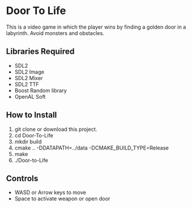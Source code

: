 # Door To Life

This is a video game in which the player wins by finding a golden door in a labyrinth. Avoid monsters and obstacles.

## Libraries Required
- SDL2
- SDL2 Image
- SDL2 Mixer
- SDL2 TTF
- Boost Random library
- OpenAL Soft

## How to Install

1. git clone or download this project.
2. cd Door-To-Life
3. mkdir build
4. cmake .. -DDATAPATH=../data -DCMAKE_BUILD_TYPE=Release
5. make
6. ./Door-to-Life


## Controls
- WASD or Arrow keys to move
- Space to activate weapon or open door
